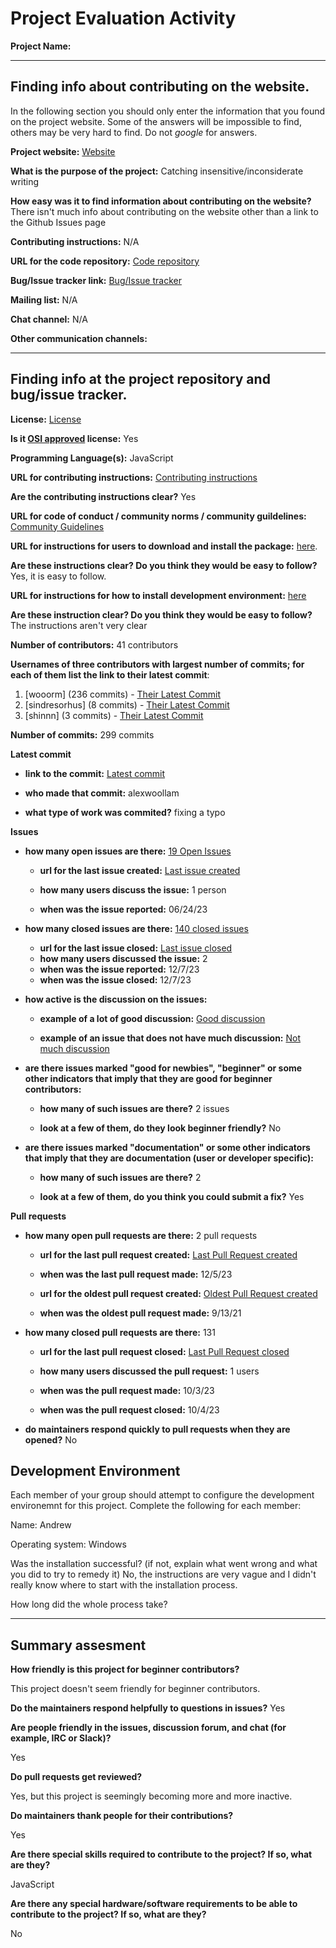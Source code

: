 # Project Evaluation Activity



__Project Name:__  


---

## Finding info about contributing on the website.

In the following section you should only enter the information that you
found on the project website. Some of the answers will be impossible to find, others
may be very hard to find. Do not _google_ for answers.

__Project website:__ [Website](https://alexjs.com/)


__What is the purpose of the project:__ Catching insensitive/inconsiderate writing 


__How easy was it to find information about contributing on the website?__ There isn't much info about contributing on the website other than a link to the Github Issues page


__Contributing instructions:__ N/A

__URL for the code repository:__ [Code repository](https://github.com/get-alex/alex)

__Bug/Issue tracker link:__ [Bug/Issue tracker](https://github.com/get-alex/alex/issues)

__Mailing list:__ N/A

__Chat channel:__ N/A

__Other communication channels:__ 


---

## Finding info at the project repository and bug/issue tracker.

__License:__ [License](https://github.com/get-alex/alex?tab=MIT-1-ov-file)

__Is it [OSI approved](https://opensource.org/licenses/alphabetical) license:__ Yes

__Programming Language(s):__ JavaScript

__URL for contributing instructions:__ [Contributing instructions](https://github.com/get-alex/.github/blob/main/contributing.md)

__Are the contributing instructions clear?__ Yes


__URL for code of conduct / community norms / community guildelines:__ [Community Guidelines](https://github.com/get-alex/alex?tab=coc-ov-file)

__URL for instructions for users to download and install the package:__  [here](https://github.com/get-alex/alex?tab=readme-ov-file). 


__Are these instructions clear? Do you think they would be easy to follow?__ Yes, it is easy to follow.


__URL for instructions for how to install development environment:__ [here](https://github.com/get-alex/.github/blob/main/contributing.md)


__Are these instruction clear? Do you think they would be easy to follow?__ The instructions aren't very clear


__Number of contributors:__ 41 contributors


__Usernames of three contributors with largest number of commits; for
each of them list the link to their latest commit__:

1. [wooorm] (236 commits) - [Their Latest Commit](https://github.com/get-alex/alex/commit/a3616a67a129f7f2248ea8e57d7f696387d7bd04)
1. [sindresorhus] (8 commits) - [Their Latest Commit](https://github.com/get-alex/alex/commit/c30ec128ecf9aa5b02e9024c7b607f46e67bd13d)
1. [shinnn] (3 commits) - [Their Latest Commit](https://github.com/get-alex/alex/commits/main/?author=shinnn)


__Number of commits:__ 299 commits

__Latest commit__ 

- __link to the commit:__ [Latest commit](https://github.com/get-alex/alex/commit/52cb3d128827ee01602eba4e9081a10a21172fc2)

- __who made that commit:__ alexwoollam

- __what type of work was commited?__ fixing a typo


__Issues__

- __how many open issues are there:__ [19 Open Issues](https://github.com/get-alex/alex/issues)

    - __url for the last issue created:__ [Last issue created](https://github.com/get-alex/alex/issues/340)

    - __how many users discuss the issue:__ 1 person
    
    - __when was the issue reported:__ 06/24/23
    

- __how many closed issues are there:__ [140 closed issues](https://github.com/get-alex/alex/issues?q=is%3Aissue+is%3Aclosed)
    - __url for the last issue closed:__ [Last issue closed](https://github.com/get-alex/alex/issues/346)
    - __how many users discussed the issue:__ 2
    - __when was the issue reported:__ 12/7/23
    - __when was the issue closed:__ 12/7/23

- __how active is the discussion on the issues:__ 

    - __example of a lot of good discussion:__ [Good discussion](https://github.com/get-alex/alex/issues/202)
    
    - __example of an issue that does not have much discussion:__ [Not much discussion](https://github.com/get-alex/alex/issues/285)



- __are there issues marked "good for newbies", "beginner" or some other indicators that imply that they are good for beginner contributors:__ 

    - __how many of such issues are there?__ 2 issues
    
    - __look at a few of them, do they look beginner friendly?__ No



- __are there issues marked "documentation" or some other indicators that imply that they are documentation (user or developer specific):__ 

    - __how many of such issues are there?__ 2
    
    - __look at a few of them, do you think you could submit a fix?__ Yes



__Pull requests__

- __how many open pull requests are there:__ 2 pull requests

    - __url for the last pull request created:__ [Last Pull Request created](https://github.com/get-alex/alex/pull/345)
    
    - __when was the last pull request made:__ 12/5/23

    - __url for the oldest pull request created:__ [Oldest Pull Request created](https://github.com/get-alex/alex/pull/321)
    
    - __when was the oldest pull request made:__ 9/13/21

- __how many closed pull requests are there:__ 131

    - __url for the last pull request closed:__ [Last Pull Request closed](https://github.com/get-alex/alex/pull/343)
    
    - __how many users discussed the pull request:__ 1 users
    
    - __when was the pull request made:__  10/3/23
    
    - __when was the pull request closed:__ 10/4/23
    

- __do maintainers respond quickly to pull requests when they are opened?__ No


## Development Environment 

Each member of your group should attempt to configure the development environemnt 
for this project. Complete the following for each member:

Name: Andrew

Operating system: Windows

Was the installation successful? (if not, explain what went wrong and 
what you did to try to remedy it) No, the instructions are very vague and I didn't really know where to start with the installation process. 

How long did the whole process take? 


---


## Summary assesment
__How friendly is this project for beginner contributors?__

This project doesn't seem friendly for beginner contributors. 


__Do the maintainers respond helpfully to questions in issues?__
Yes


__Are people friendly in the issues, discussion forum, and chat (for example, IRC or Slack)?__

Yes


__Do pull requests get reviewed?__

Yes, but this project is seemingly becoming more and more inactive. 

__Do maintainers thank people for their contributions?__

Yes

__Are there special skills required to contribute to the project? If so, what are they?__

JavaScript

__Are there any special hardware/software requirements to be able to contribute to the project? If so, what are they?__

No